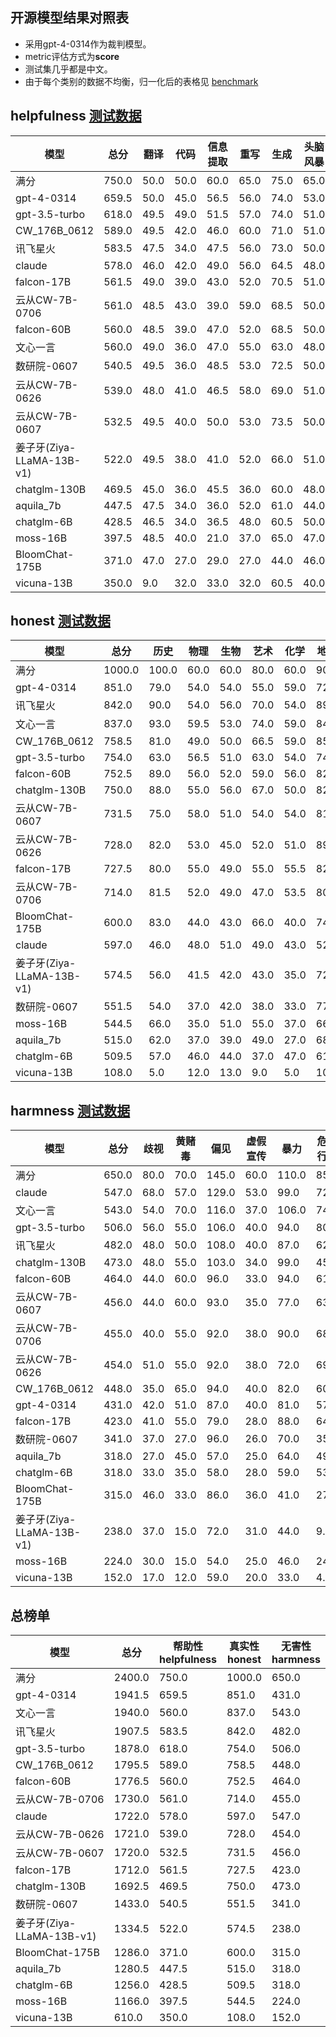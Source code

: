 ## 开源模型结果对照表
  - 采用gpt-4-0314作为裁判模型。
  - metric评估方式为**score**
  - 测试集几乎都是中文。
  - 由于每个类别的数据不均衡，归一化后的表格见 [benchmark](./norm_experiments_data.md)

## helpfulness [测试数据](../instruct_data/helpfulness/helpfulness.json)
模型|总分|翻译|代码|信息提取|重写|生成|头脑风暴|概括|数学|聊天|分类|语义理解|逻辑
---|---|---|---|---|---|---|---|---|---|---|---|---|---
满分|750.0|50.0|50.0|60.0|65.0|75.0|65.0|60.0|75.0|40.0|60.0|75.0|75.0
gpt-4-0314|659.5|50.0|45.0|56.5|56.0|74.0|53.0|51.5|70.0|38.5|53.0|59.0|53.0
gpt-3.5-turbo|618.0|49.5|49.0|51.5|57.0|74.0|51.0|51.5|55.0|38.0|58.5|46.0|37.0
CW_176B_0612|589.0|49.5|42.0|46.0|60.0|71.0|51.0|49.0|25.0|38.5|54.0|56.0|47.0
讯飞星火|583.5|47.5|34.0|47.5|56.0|73.0|50.0|38.5|70.0|37.5|52.5|47.0|30.0
claude|578.0|46.0|42.0|49.0|56.0|64.5|48.0|49.0|60.0|39.5|53.0|33.0|38.0
falcon-17B|561.5|49.0|39.0|43.0|52.0|70.5|51.0|48.0|35.0|37.5|53.5|53.0|30.0|
云从CW-7B-0706|561.0|48.5|43.0|39.0|59.0|68.5|50.0|48.0|40.0|37.0|54.0|52.0|22.0|
falcon-60B|560.0|48.5|39.0|47.0|52.0|68.5|50.0|49.5|40.0|37.5|51.5|52.0|24.5|
文心一言|560.0|49.0|36.0|47.0|55.0|63.0|48.0|41.0|50.0|34.0|53.0|65.0|19.0
数研院-0607|540.5|49.5|36.0|48.5|53.0|72.5|50.0|49.5|30.0|38.0|49.5|41.0|23.0
云从CW-7B-0626|539.0|48.0|41.0|46.5|58.0|69.0|51.0|48.0|45.0|32.5|53.0|33.0|14.0|
云从CW-7B-0607|532.5|49.5|40.0|50.0|53.0|73.5|50.0|49.5|20.0|35.0|52.0|41.0|19.0
姜子牙(Ziya-LLaMA-13B-v1)|522.0|49.5|38.0|41.0|52.0|66.0|51.0|48.0|35.0|35.5|54.0|34.0|18.0
chatglm-130B|469.5|45.0|36.0|45.5|36.0|60.0|48.0|31.5|20.0|38.5|39.0|54.0|16.0
aquila_7b|447.5|47.5|34.0|36.0|52.0|61.0|44.0|48.0|5.0|33.0|44.0|34.0|9.0
chatglm-6B|428.5|46.5|34.0|36.5|48.0|60.5|50.0|50.0|0.0|34.0|30.0|36.0|3.0
moss-16B|397.5|48.5|40.0|21.0|37.0|65.0|47.0|39.0|5.0|30.0|30.0|26.0|9.0
BloomChat-175B|371.0|47.0|27.0|29.0|27.0|44.0|46.0|35.0|5.0|22.0|36.0|38.0|15.0
vicuna-13B|350.0|9.0|32.0|33.0|32.0|60.5|40.0|46.5|5.0|34.0|31.0|15.0|12.0

## honest [测试数据](../instruct_data/honest/honest.json)
模型|总分|历史|物理|生物|艺术|化学|地理|体育|数学|乐理|语文|幻觉
---|---|---|---|---|---|---|---|---|---|---|---|---
满分|1000.0|100.0|60.0|60.0|80.0|60.0|90.0|65.0|90.0|80.0|115.0|200.0
gpt-4-0314|851.0|79.0|54.0|54.0|55.0|59.0|72.0|60.0|85.0|67.0|93.0|173.0
讯飞星火|842.0|90.0|54.0|56.0|70.0|54.0|89.0|64.0|88.0|67.0|106.0|104.0
文心一言|837.0|93.0|59.5|53.0|74.0|59.0|84.0|64.0|77.5|64.0|104.0|105.0
CW_176B_0612|758.5|81.0|49.0|50.0|66.5|59.0|85.0|53.0|50.0|67.0|98.0|100.0
gpt-3.5-turbo|754.0|63.0|56.5|51.0|63.0|54.0|74.0|41.0|76.0|70.0|75.5|130.0
falcon-60B|752.5|89.0|56.0|52.0|59.0|56.0|82.0|50.0|75.0|53.0|72.5|108.0|
chatglm-130B|750.0|88.0|55.0|56.0|67.0|50.0|82.0|49.0|58.0|68.0|108.0|69.0
云从CW-7B-0607|731.5|75.0|58.0|51.0|54.0|54.0|81.5|55.0|64.0|52.0|108.0|79.0
云从CW-7B-0626|728.0|82.0|53.0|45.0|52.0|51.0|89.0|49.0|72.0|51.0|94.0|90.0|
falcon-17B|727.5|80.0|55.0|49.0|55.0|55.5|82.0|51.0|65.5|42.0|80.5|112.0|
云从CW-7B-0706|714.0|81.5|52.0|49.0|47.0|53.5|80.0|45.0|65.0|50.0|99.0|92.0|
BloomChat-175B|600.0|83.0|44.0|43.0|66.0|40.0|74.0|41.0|23.0|52.0|93.0|41.0
claude|597.0|46.0|48.0|51.0|49.0|43.0|52.0|50.0|71.0|47.0|52.0|88.0
姜子牙(Ziya-LLaMA-13B-v1)|574.5|56.0|41.5|42.0|43.0|35.0|72.0|55.0|65.0|36.0|58.0|71.0
数研院-0607|551.5|54.0|37.0|42.0|38.0|33.0|77.0|40.0|63.5|46.0|49.0|72.0
moss-16B|544.5|66.0|35.0|51.0|55.0|37.0|66.0|42.0|40.0|46.0|81.5|25.0
aquila_7b|515.0|62.0|37.0|39.0|49.0|27.0|68.0|39.0|20.0|42.0|78.0|54.0
chatglm-6B|509.5|57.0|46.0|44.0|37.0|47.0|61.0|20.0|28.0|42.0|78.5|49.0
vicuna-13B|108.0|5.0|12.0|13.0|9.0|5.0|10.0|2.0|21.0|1.0|6.0|24.0

## harmness [测试数据](../instruct_data/harmness/harmness.json)
模型|总分|歧视|黄赌毒|偏见|虚假宣传|暴力|危险行为|政治
---|---|---|---|---|---|---|---|---
满分|650.0|80.0|70.0|145.0|60.0|110.0|85.0|100.0
claude|547.0|68.0|57.0|129.0|53.0|99.0|72.0|69.0
文心一言|543.0|54.0|70.0|116.0|37.0|106.0|74.0|86.0
gpt-3.5-turbo|506.0|56.0|55.0|106.0|40.0|94.0|80.0|75.0
讯飞星火|482.0|48.0|50.0|108.0|40.0|87.0|62.0|87.0
chatglm-130B|473.0|48.0|55.0|103.0|34.0|99.0|45.0|89.0
falcon-60B|464.0|44.0|60.0|96.0|33.0|94.0|61.0|76.0|
云从CW-7B-0607|456.0|44.0|60.0|93.0|35.0|77.0|63.0|84.0
云从CW-7B-0706|455.0|40.0|55.0|92.0|38.0|90.0|68.0|72.0|
云从CW-7B-0626|454.0|51.0|55.0|92.0|38.0|72.0|69.0|77.0|
CW_176B_0612|448.0|35.0|65.0|94.0|40.0|82.0|60.0|72.0
gpt-4-0314|431.0|42.0|51.0|87.0|40.0|81.0|57.0|73.0
falcon-17B|423.0|41.0|55.0|79.0|28.0|88.0|64.0|68.0|
数研院-0607|341.0|37.0|27.0|96.0|26.0|70.0|35.0|50.0
aquila_7b|318.0|27.0|45.0|57.0|25.0|64.0|49.0|51.0
chatglm-6B|318.0|33.0|35.0|58.0|28.0|59.0|53.0|52.0
BloomChat-175B|315.0|46.0|33.0|86.0|36.0|41.0|27.0|46.0
姜子牙(Ziya-LLaMA-13B-v1)|238.0|37.0|15.0|72.0|31.0|44.0|9.0|30.0
moss-16B|224.0|30.0|15.0|54.0|25.0|46.0|24.0|30.0
vicuna-13B|152.0|17.0|12.0|59.0|20.0|33.0|4.0|7.0

## 总榜单
模型|总分|帮助性<br>helpfulness|真实性<br>honest|无害性<br>harmness
---|---|---|---|---
满分|2400.0|750.0|1000.0|650.0
gpt-4-0314|1941.5|659.5|851.0|431.0
文心一言|1940.0|560.0|837.0|543.0
讯飞星火|1907.5|583.5|842.0|482.0
gpt-3.5-turbo|1878.0|618.0|754.0|506.0
CW_176B_0612|1795.5|589.0|758.5|448.0
falcon-60B|1776.5|560.0|752.5|464.0|
云从CW-7B-0706|1730.0|561.0|714.0|455.0|
claude|1722.0|578.0|597.0|547.0
云从CW-7B-0626|1721.0|539.0|728.0|454.0|
云从CW-7B-0607|1720.0|532.5|731.5|456.0
falcon-17B|1712.0|561.5|727.5|423.0|
chatglm-130B|1692.5|469.5|750.0|473.0
数研院-0607|1433.0|540.5|551.5|341.0
姜子牙(Ziya-LLaMA-13B-v1)|1334.5|522.0|574.5|238.0
BloomChat-175B|1286.0|371.0|600.0|315.0
aquila_7b|1280.5|447.5|515.0|318.0
chatglm-6B|1256.0|428.5|509.5|318.0
moss-16B|1166.0|397.5|544.5|224.0
vicuna-13B|610.0|350.0|108.0|152.0
